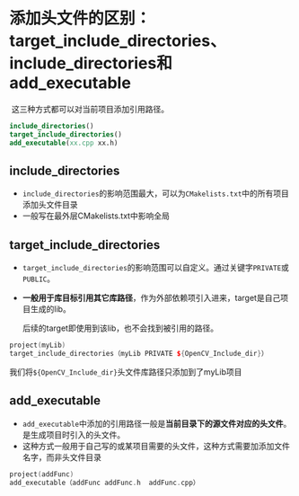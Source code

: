 # 添加头文件的区别：target_include_directories、include_directories和add_executable

​	这三种方式都可以对当前项目添加引用路径。

```cmake
include_directories()
target_include_directories()
add_executable(xx.cpp xx.h)
```

## include_directories

- `include_directories`的影响范围最大，可以为`CMakelists.txt`中的所有项目添加头文件目录
- 一般写在最外层CMakelists.txt中影响全局

## target_include_directories

- `target_include_directories`的影响范围可以自定义。通过关键字`PRIVATE`或`PUBLIC`。

- **一般用于库目标引用其它库路径**，作为外部依赖项引入进来，target是自己项目生成的lib。

  后续的target即使用到该lib，也不会找到被引用的路径。

```cpp
project(myLib)
target_include_directories（myLib PRIVATE ${OpenCV_Include_dir}）
```

​	我们将`${OpenCV_Include_dir}`头文件库路径只添加到了myLib项目

## add_executable

- `add_executable`中添加的引用路径一般是**当前目录下的源文件对应的头文件**。是生成项目时引入的头文件。
- 这种方式一般用于自己写的或某项目需要的头文件，这种方式需要加添加文件名字，而非头文件目录

```cpp
project(addFunc)
add_executable（addFunc addFunc.h  addFunc.cpp）
```